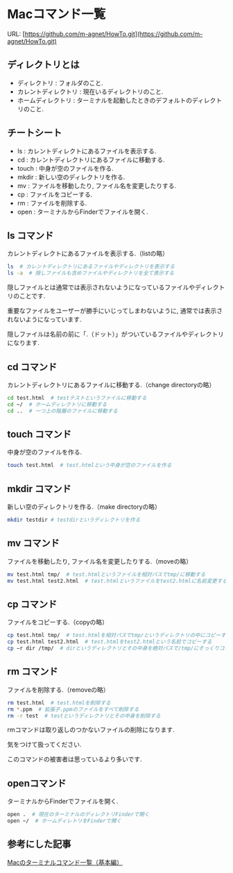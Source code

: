 
# Macコマンド一覧

URL: [https://github.com/m-agnet/HowTo.git](https://github.com/m-agnet/HowTo.git)

## ディレクトリとは

- ディレクトリ : フォルダのこと.
- カレントディレクトリ : 現在いるディレクトリのこと.
- ホームディレクトリ : ターミナルを起動したときのデフォルトのディレクトリのこと.

## チートシート

- ls : カレントディレクトにあるファイルを表示する.
- cd : カレントディレクトリにあるファイルに移動する.
- touch : 中身が空のファイルを作る.
- mkdir : 新しい空のディレクトリを作る.
- mv : ファイルを移動したり, ファイル名を変更したりする.
- cp : ファイルをコピーする.
- rm : ファイルを削除する.
- open : ターミナルからFinderでファイルを開く.

## ls コマンド

カレントディレクトにあるファイルを表示する.（listの略）

```bash
ls  # カレントディレクトリにあるファイルやディレクトリを表示する
ls -a  # 隠しファイルも含めファイルやディレクトリを全て表示する
```

隠しファイルとは通常では表示されないようになっているファイルやディレクトリのことです.

重要なファイルをユーザーが勝手にいじってしまわないように, 通常では表示されないようになっています.

隠しファイルは名前の前に「.（ドット）」がついているファイルやディレクトリになります.

## cd コマンド

カレントディレクトリにあるファイルに移動する.（change directoryの略）

```bash
cd test.html  # testテストというファイルに移動する
cd ~/  # ホームディレクトリに移動する
cd ..  # 一つ上の階層のファイルに移動する
```

## touch コマンド

中身が空のファイルを作る.

```bash
touch test.html  # test.htmlという中身が空のファイルを作る
```

## mkdir コマンド

新しい空のディレクトリを作る.（make directoryの略）

```bash
mkdir testdir # testdirというディレクトリを作る
```

## mv コマンド

ファイルを移動したり, ファイル名を変更したりする.（moveの略）

```bash
mv test.html tmp/  # test.htmlというファイルを相対パスでtmp/に移動する
mv test.html test2.html  # test.htmlというファイルをtest2.htmlに名前変更する
```

## cp コマンド

ファイルをコピーする.（copyの略）

```bash
cp test.html tmp/  # test.htmlを相対パスでtmp/というディレクトリの中にコピーする
cp test.html test2.html  # test.htmlをtest2.htmlという名前でコピーする
cp −r dir /tmp/  # dirというディレクトリとその中身を絶対パスで/tmp/にそっくりコピーする
```

## rm コマンド

ファイルを削除する.（removeの略）

```bash
rm test.html  # test.htmlを削除する
rm *.ppm  # 拡張子.ppmのファイルをすべて削除する
rm -r test  # testというディレクトリとその中身を削除する
```

rmコマンドは取り返しのつかないファイルの削除になります.

気をつけて扱ってください.

このコマンドの被害者は思っているより多いです.


## openコマンド

ターミナルからFinderでファイルを開く.

```bash
open .  # 現在のターミナルのディレクトリFinderで開く
open ~/  # ホームディレトリをFinderで開く
```

## 参考にした記事

[Macのターミナルコマンド一覧（基本編）](https://qiita.com/ryouzi/items/f9dee1540a04a0bfb9a3)